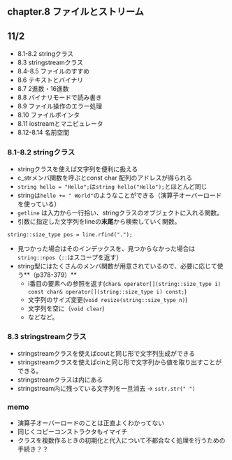 
## chapter.8  ファイルとストリーム
## 11/2 

- 8.1-8.2 stringクラス
- 8.3 stringstreamクラス
- 8.4-8.5 ファイルのすすめ
- 8.6 テキストとバイナリ
- 8.7 2進数・16進数
- 8.8 バイナリモードで読み書き
- 8.9 ファイル操作のエラー処理
- 8.10 ファイルポインタ
- 8.11 iostreamとマニピュレータ
- 8.12-8.14 名前空間

### 8.1-8.2 stringクラス
- stringクラスを使えば文字列を便利に扱える
- c_strメンバ関数を呼ぶとconst char 配列のアドレスが得られる
- ```string hello = "Hello";```は```string hello("Hello");```とほとんど同じ
- stringは```hello += " World"```のようなことができる（演算子オーバーロードを使っている）
- ```getline``` は入力から一行拾い、stringクラスのオブジェクトに入れる関数。
- 引数に指定した文字列をlineの**末尾**から検索していく関数。

```
string::size_type pos = line.rfind(".");
```
- 見つかった場合はそのインデックスを、見つからなかった場合は```string::npos```（```::```はスコープを返す）
- string型にはたくさんのメンバ関数が用意されているので、必要に応じて使う**（p378-379）**
	- i番目の要素への参照を返す(```char& operator[](string::size_type i)  const char& operator[](string::size_type i) const;```)
	- 文字列のサイズ変更(```void resize(string::size_type n)```)
	- 文字列を空に（```void clear```)
	- などなど。

### 8.3 stringstreamクラス
- stringstreamクラスを使えばcoutと同じ形で文字列生成ができる
- stringstreamクラスを使えばcinと同じ形で文字列から値を取り出すことができる。
- stringstreamクラスは<sstream>内にある
- stringstream内に残っている文字列を一旦消去 -> ```sstr.str(" ")```

### memo
- 演算子オーバーロードのことは正直よくわかってない
- 同じくコピーコンストラクタもイマイチ
- クラスを複数作るときの初期化と代入について不都合なく処理を行うための手続き？？